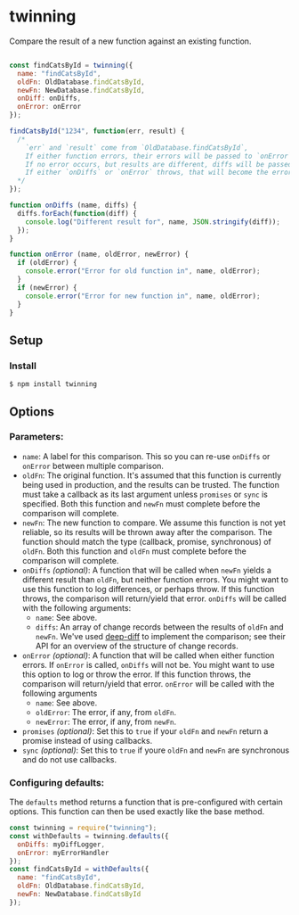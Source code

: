 # twinning
Compare the result of a new function against an existing function.  
```js

const findCatsById = twinning({
  name: "findCatsById",
  oldFn: OldDatabase.findCatsById,
  newFn: NewDatabase.findCatsById,
  onDiff: onDiffs,
  onError: onError
});

findCatsById("1234", function(err, result) {
  /*
    `err` and `result` come from `OldDatabase.findCatsById`,
    If either function errors, their errors will be passed to `onError` (below).
    If no error occurs, but results are different, diffs will be passed to `onDiffs` (below).
    If either `onDiffs` or `onError` throws, that will become the error.
  */
});

function onDiffs (name, diffs) {
  diffs.forEach(function(diff) {
    console.log("Different result for", name, JSON.stringify(diff));
  });
}

function onError (name, oldError, newError) {
  if (oldError) {
    console.error("Error for old function in", name, oldError);
  }
  if (newError) {
    console.error("Error for new function in", name, oldError);
  }
}

```

## Setup

### Install

```
$ npm install twinning
```

## Options

### Parameters:
- `name`: A label for this comparison. This so you can re-use `onDiffs` or `onError` between multiple comparison.
- `oldFn`: The original function. It's assumed that this function is currently being used in production, and the results can be trusted. The function must take a callback as its last argument unless `promises` or `sync` is specified. Both this function and `newFn` must complete before the comparison will complete.
- `newFn`: The new function to compare. We assume this function is not yet reliable, so its results will be thrown away after the comparison. The function should match the type (callback, promise, synchronous) of `oldFn`. Both this function and `oldFn` must complete before the comparison will complete.
- `onDiffs` *(optional)*: A function that will be called when `newFn` yields a different result than `oldFn`, but neither function errors. You might want to use this function to log differences, or perhaps throw. If this function throws, the comparison will return/yield that error. `onDiffs` will be called with the following arguments:
  - `name`: See above.
  - `diffs`: An array of change records between the results of `oldFn` and `newFn`. We've used [deep-diff](https://github.com/flitbit/diff) to implement the comparison; see their API for an overview of the structure of change records.
- `onError` *(optional)*: A function that will be called when either function errors. If `onError` is called, `onDiffs` will not be. You might want to use this option to log or throw the error. If this function throws, the comparison will return/yield that error. `onError` will be called with the following arguments
  - `name`: See above.
  - `oldError`: The error, if any, from `oldFn`.
  - `newError`: The error, if any, from `newFn`.
- `promises` *(optional)*: Set this to `true` if your `oldFn` and `newFn` return a promise instead of using callbacks.
- `sync` *(optional)*: Set this to `true` if youre `oldFn` and `newFn` are synchronous and do not use callbacks.


### Configuring defaults:
The `defaults` method returns a function that is pre-configured with certain options. This function can then be used exactly like the base method.
```js
const twinning = require("twinning");
const withDefaults = twinning.defaults({
  onDiffs: myDiffLogger,
  onError: myErrorHandler
});
const findCatsById = withDefaults({
  name: "findCatsById",
  oldFn: OldDatabase.findCatsById,
  newFn: NewDatabase.findCatsById
});
```
